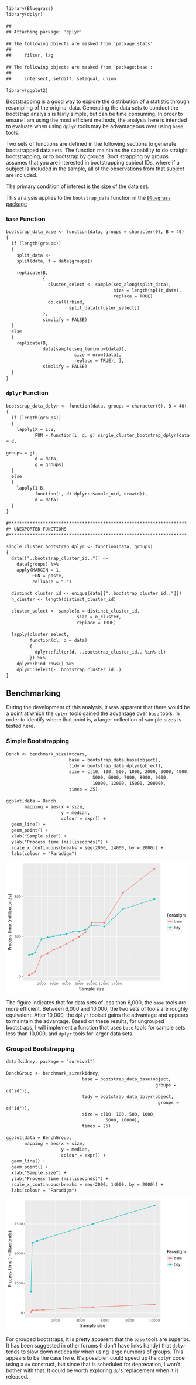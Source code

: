     library(Bluegrass)
    library(dplyr)

    ## 
    ## Attaching package: 'dplyr'

    ## The following objects are masked from 'package:stats':
    ## 
    ##     filter, lag

    ## The following objects are masked from 'package:base':
    ## 
    ##     intersect, setdiff, setequal, union

    library(ggplot2)

Bootstrapping is a good way to explore the distribution of a statistic
through resampling of the original data. Generating the data sets to
conduct the bootstrap analysis is fairly simple, but can be time
consuming. In order to ensure I am using the most efficient methods, the
analysis here is intended to evaluate when using `dplyr` tools may be
advantageous over using `base` tools.

Two sets of functions are defined in the following sections to generate
bootstrapped data sets. The function maintains the capability to do
straight bootstrapping, or to bootstrap by groups. Boot strapping by
groups assumes that you are interested in bootstrapping subject IDs,
where if a subject is included in the sample, all of the observations
from that subject are included.

The primary condition of interest is the size of the data set.

This analysis applies to the `bootstrap_data` function in the
[`Bluegrass` package](https://github.com/nutterb/Bluegrass)

### `base` Function

    bootstrap_data_base <- function(data, groups = character(0), B = 40)
    {
      if (length(groups))
      {
        split_data <- 
        split(data, f = data[groups])
        
        replicate(B,
                  {
                    cluster_select <- sample(seq_along(split_data),
                                             size = length(split_data),
                                             replace = TRUE)
                    do.call(rbind,
                            split_data[cluster_select])
                  },
                  simplify = FALSE)
      }
      else
      {
        replicate(B,
                  data[sample(seq_len(nrow(data)), 
                              size = nrow(data),
                              replace = TRUE), ],
                  simplify = FALSE)
      }
    }

### `dplyr` Function

    bootstrap_data_dplyr <- function(data, groups = character(0), B = 40)
    {
      if (length(groups))
      {
        lapply(X = 1:B,
               FUN = function(i, d, g) single_cluster_bootstrap_dplyr(data = d, 
                                                                      groups = g),
               d = data,
               g = groups)
      }
      else
      {
        lapply(1:B,
               function(i, d) dplyr::sample_n(d, nrow(d)),
               d = data)
      }
    }

    #********************************************************************
    #* UNEXPORTED FUNCTIONS
    #********************************************************************

    single_cluster_bootstrap_dplyr <- function(data, groups)
    {
      data[["..bootstrap_cluster_id.."]] <- 
        data[groups] %>%
        apply(MARGIN = 1,
              FUN = paste,
              collapse = "-")
      
      distinct_cluster_id <- unique(data[["..bootstrap_cluster_id.."]])
      n_cluster <- length(distinct_cluster_id)
      
      cluster_select <- sample(x = distinct_cluster_id,
                               size = n_cluster,
                               replace = TRUE)
      
      lapply(cluster_select,
             function(cl, d = data) 
             {
               dplyr::filter(d, ..bootstrap_cluster_id.. %in% cl)
             }) %>%
        dplyr::bind_rows() %>%
        dplyr::select(-..bootstrap_cluster_id..)
    }

Benchmarking
------------

During the development of this analysis, it was apparent that there
would be a point at which the `dplyr` tools gained the advantage over
`base` tools. In order to identify where that point is, a larger
collection of sample sizes is tested here.

### Simple Bootstrapping

    Bench <- benchmark_size(mtcars,
                            base = bootstrap_data_base(object),
                            tidy = bootstrap_data_dplyr(object),
                            size = c(10, 100, 500, 1000, 2000, 3000, 4000,
                                     5000, 6000, 7000, 8000, 9000,
                                     10000, 12000, 15000, 20000),
                            times = 25)

    ggplot(data = Bench,
           mapping = aes(x = size,
                         y = median,
                         colour = expr)) + 
      geom_line() + 
      geom_point() +
      xlab("Sample size") + 
      ylab("Process time (milliseconds)") + 
      scale_x_continuous(breaks = seq(2000, 14000, by = 2000)) + 
      labs(colour = "Paradigm")

![](bootstrap_data_files/figure-markdown_strict/unnamed-chunk-4-1.png)

The figure indicates that for data sets of less than 6,000, the `base`
tools are more efficient. Between 6,000 and 10,000, the two sets of
tools are roughly equivalent. After 10,000, the `dplyr` toolset gains
the advantage and appears to maintain the advantage. Based on these
results, for ungrouped bootstraps, I will implement a function that uses
`base` tools for sample sets less than 10,000, and `dplyr` tools for
larger data sets.

### Grouped Bootstrapping

    data(kidney, package = "survival")

    BenchGroup <- benchmark_size(kidney,
                                 base = bootstrap_data_base(object, 
                                                             groups = c("id")),
                                 tidy = bootstrap_data_dplyr(object, 
                                                              groups = c("id")),
                                 size = c(10, 100, 500, 1000,
                                          5000, 10000),
                                 times = 25)

    ggplot(data = BenchGroup,
           mapping = aes(x = size,
                         y = median,
                         colour = expr)) + 
      geom_line() + 
      geom_point() +
      xlab("Sample size") + 
      ylab("Process time (milliseconds)") + 
      scale_x_continuous(breaks = seq(2000, 14000, by = 2000)) + 
      labs(colour = "Paradigm")

![](bootstrap_data_files/figure-markdown_strict/unnamed-chunk-5-1.png)

For grouped bootstraps, it is pretty apparent that the `base` tools are
superior. It has been suggested in other forums (I don't have links
handy) that `dplyr` tends to slow down noticeably when using large
numbers of groups. This appears to be the case here. It's possible I
could speed up the `dplyr` code using a `do` construct, but since that
is scheduled for deprecation, I won't bother with that. It could be
worth exploring `do`'s replacement when it is released.

